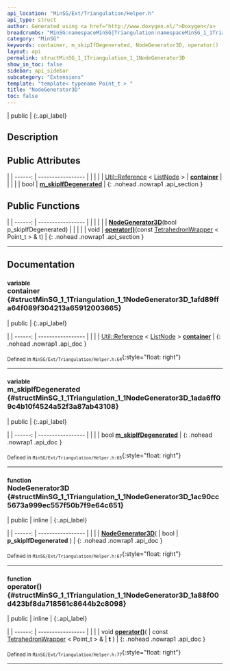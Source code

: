 ```yaml
---
api_location: "MinSG/Ext/Triangulation/Helper.h"
api_type: struct
author: Generated using <a href="http://www.doxygen.nl/">Doxygen</a>
breadcrumbs: "MinSG:namespaceMinSG|Triangulation:namespaceMinSG_1_1Triangulation"
category: "MinSG"
keywords: container, m_skipIfDegenerated, NodeGenerator3D, operator()
layout: api
permalink: structMinSG_1_1Triangulation_1_1NodeGenerator3D
show_in_toc: false
sidebar: api_sidebar
subcategory: "Extensions"
template: "template< typename Point_t > "
title: "NodeGenerator3D"
toc: false
---
```


| public |
{:.api_label}

## Description





## Public Attributes

|
| ------: | ----------------- |
|  | |
| [Util::Reference](classUtil_1_1Reference) < [ListNode](classMinSG_1_1ListNode) > | **[container](#structMinSG_1_1Triangulation_1_1NodeGenerator3D_1afd89ffa64f089f304213a65912003665)**  |
|  | |
| bool | **[m_skipIfDegenerated](#structMinSG_1_1Triangulation_1_1NodeGenerator3D_1ada6ff09c4b10f4524a52f3a87ab43108)**  |
{: .nohead .nowrap1 .api_section }


## Public Functions

|
| ------: | ----------------- |
|  | |
|  | **[NodeGenerator3D](#structMinSG_1_1Triangulation_1_1NodeGenerator3D_1ac90cc5673a999ec557f50b7f9e64c651)**(bool p_skipIfDegenerated) |
|  | |
| void | **[operator()](#structMinSG_1_1Triangulation_1_1NodeGenerator3D_1a88f00d423bf8da718561c8644b2c8098)**(const [TetrahedronWrapper](classMinSG_1_1Triangulation_1_1TetrahedronWrapper) < Point_t > & t) |
{: .nohead .nowrap1 .api_section }


-------------------------------------------------------------------

## Documentation

### <small>variable</small><br/> container {#structMinSG_1_1Triangulation_1_1NodeGenerator3D_1afd89ffa64f089f304213a65912003665}

| public |
{:.api_label}

|
| ------: | ----------------- |
|  |
| [Util::Reference](classUtil_1_1Reference) < [ListNode](classMinSG_1_1ListNode) > **[container](#structMinSG_1_1Triangulation_1_1NodeGenerator3D_1afd89ffa64f089f304213a65912003665)**  |
{: .nohead .nowrap1 .api_doc }





<sub>Defined in `MinSG/Ext/Triangulation/Helper.h:64`</sub>{:style="float: right"}

-------------------------------------------------------------------

### <small>variable</small><br/> m_skipIfDegenerated {#structMinSG_1_1Triangulation_1_1NodeGenerator3D_1ada6ff09c4b10f4524a52f3a87ab43108}

| public |
{:.api_label}

|
| ------: | ----------------- |
|  |
| bool **[m_skipIfDegenerated](#structMinSG_1_1Triangulation_1_1NodeGenerator3D_1ada6ff09c4b10f4524a52f3a87ab43108)**  |
{: .nohead .nowrap1 .api_doc }





<sub>Defined in `MinSG/Ext/Triangulation/Helper.h:65`</sub>{:style="float: right"}

-------------------------------------------------------------------

### <small>function</small><br/> NodeGenerator3D {#structMinSG_1_1Triangulation_1_1NodeGenerator3D_1ac90cc5673a999ec557f50b7f9e64c651}

| public | inline |
{:.api_label}

|
| ------: | ----------------- |
|  |
|  **[NodeGenerator3D](#structMinSG_1_1Triangulation_1_1NodeGenerator3D_1ac90cc5673a999ec557f50b7f9e64c651)**( | bool | **p_skipIfDegenerated** ) |
{: .nohead .nowrap1 .api_doc }





<sub>Defined in `MinSG/Ext/Triangulation/Helper.h:67`</sub>{:style="float: right"}

-------------------------------------------------------------------

### <small>function</small><br/> operator() {#structMinSG_1_1Triangulation_1_1NodeGenerator3D_1a88f00d423bf8da718561c8644b2c8098}

| public | inline |
{:.api_label}

|
| ------: | ----------------- |
|  |
| void **[operator()](#structMinSG_1_1Triangulation_1_1NodeGenerator3D_1a88f00d423bf8da718561c8644b2c8098)**( | const [TetrahedronWrapper](classMinSG_1_1Triangulation_1_1TetrahedronWrapper) < Point_t > & | **t** ) |
{: .nohead .nowrap1 .api_doc }





<sub>Defined in `MinSG/Ext/Triangulation/Helper.h:77`</sub>{:style="float: right"}

-------------------------------------------------------------------

